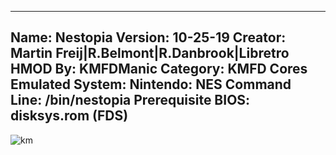 -----------------------
Name: Nestopia
Version: 10-25-19
Creator: Martin Freij|R.Belmont|R.Danbrook|Libretro
HMOD By: KMFDManic
Category: KMFD Cores
Emulated System: Nintendo: NES
Command Line: /bin/nestopia
Prerequisite BIOS: disksys.rom (FDS)
-----------------------
![km](https://i.imgur.com/Tg3eTd2.png)
